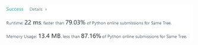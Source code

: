 ![Results of Is Same Tree](https://github.com/ccbrantley/LeetCode/blob/main/100-IsSameTree/image.png)

